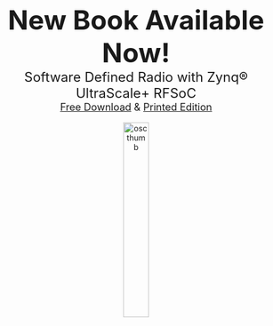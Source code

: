 <p align="center">
    <font size=7><b>New Book Available Now!</b></font size>
    <br>
    <font size=5>Software Defined Radio with Zynq® UltraScale+ RFSoC</font size>
    <br>
    <font size=4><a href="https://rfsocbook.com/">Free Download</a> & <a href="https://www.amazon.com/Software-Defined-Radio-Ultrascale-RFSoC/dp/1739588606?keywords=zynq+rfsoc&qid=1673452844&sprefix=%2Caps%2C137&sr=8-1&linkCode=ll1&tag=thzybo-20&linkId=0bf245a543fd4af4625086df4c190928&language=en_US&ref_=as_li_ss_tl">Printed Edition</a></font size>
    <br> <br>
    <img src="https://www.rfsocbook.com/wp-content/uploads/2022/12/RFSoC3D_v4-1433x1536.png" alt="oscthumb" style="width: 30%" border="0"/>
    <br>
</p>
